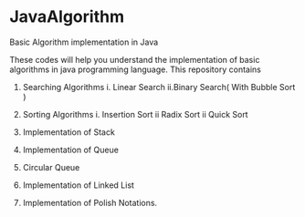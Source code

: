 # JavaAlgorithm
Basic Algorithm implementation in Java

These codes will help you understand the implementation of basic algorithms in java programming language.
This repository contains

1. Searching Algorithms
  i. Linear Search
  ii.Binary Search( With Bubble Sort )

2. Sorting Algorithms
  i. Insertion Sort
  ii Radix Sort 
  ii Quick Sort

3. Implementation of Stack

4. Implementation of Queue

5. Circular Queue

6. Implementation of Linked List

7. Implementation of Polish Notations.

